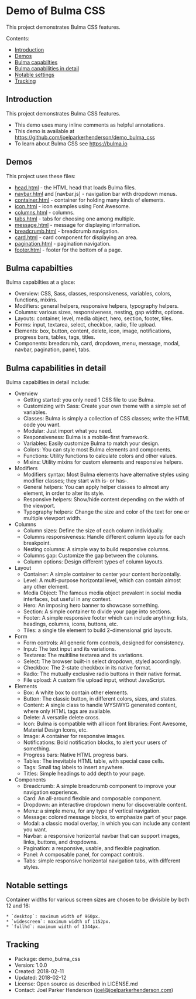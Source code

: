 # Demo of Bulma CSS

This project demonstrates Bulma CSS features.

Contents:
* [Introduction](#introduction)
* [Demos](#demos)
* [Bulma capabilties](#bulma-capabilties)
* [Bulma capabilities in detail](#bulma-capabilities-in-detail)
* [Notable settings](#notable-settings)
* [Tracking](#tracking)


## Introduction

This project demonstrates Bulma CSS features.

  * This demo uses many inline comments as helpful annotations.
  * This demo is available at https://github.com/joelparkerhenderson/demo_bulma_css
  * To learn about Bulma CSS see https://bulma.io 


## Demos

This project uses these files:

  * [head.html](demos/head.html) - the HTML head that loads Bulma files.
  * [navbar.html](demos/navbar.html) and [navbar.js] - navigation bar with dropdown menus.
  * [container.html](demos/container.html) - container for holding many kinds of elements.
  * [icon.html](demos/icon.html) - icon examples using Font Awesome.
  * [columns.html](demos/columns.html) - columns.
  * [tabs.html](demos/tabs.html) - tabs for choosing one among multiple.
  * [message.html](demos/message.html) - message for displaying information.
  * [breadcrumb.html](demos/breadcrumb.html) - breadcrumb navigation.
  * [card.html](demos/card.html) - card component for displaying an area.
  * [pagination.html](demos/pagination.html) - pagination navigation.
  * [footer.html](demos/footer.html) - footer for the bottom of a page.


## Bulma capabilties

Bulma capabilties at a glace:

  * Overview: CSS, Sass, classes, responsiveness, variables, colors, functions, mixins.
  * Modifiers: general helpers, responsive helpers, typography helpers.
  * Columns: various sizes, responsiveness, nesting, gap widths, options.
  * Layouts: container, level, media object, hero, section, footer, tiles.
  * Forms: input, textarea, select, checkbox, radio, file upload.
  * Elements: box, button, content, delete, icon, image, notifications, progress bars, tables, tags, titles.
  * Components: breadcrumb, card, dropdown, menu, message, modal, navbar, pagination, panel, tabs.


## Bulma capabilities in detail

Bulma capabilties in detail include:

  * Overview
    * Getting started: you only need 1 CSS file to use Bulma.
    * Customizing with Sass: Create your own theme with a simple set of variables.
    * Classes: Bulma is simply a collection of CSS classes; write the HTML code you want.
    * Modular: Just import what you need.
    * Responsiveness: Bulma is a mobile-first framework.
    * Variables: Easily customize Bulma to match your design.
    * Colors: You can style most Bulma elements and components.
    * Functions: Utility functions to calculate colors and other values.
    * Mixins: Utility mixins for custom elements and responsive helpers.
  * Modifiers
    * Modifiers syntax: Most Bulma elements have alternative styles using modifier classes; they start with is- or has-.
    * General helpers: You can apply helper classes to almost any element, in order to alter its style.
    * Responsive helpers: Show/hide content depending on the width of the viewport.
    * Typography helpers: Change the size and color of the text for one or multiple viewport width.
  * Columns
    * Column sizes: Define the size of each column individually.
    * Columns responsiveness: Handle different column layouts for each breakpoint.
    * Nesting columns: A simple way to build responsive columns.
    * Columns gap: Customize the gap between the columns.
    * Column options: Design different types of column layouts.
  * Layout
    * Container: A simple container to center your content horizontally.
    * Level: A multi-purpose horizontal level, which can contain almost any other element.
    * Media Object: The famous media object prevalent in social media interfaces, but useful in any context.
    * Hero: An imposing hero banner to showcase something.
    * Section: A simple container to divide your page into sections.
    * Footer: A simple responsive footer which can include anything: lists, headings, columns, icons, buttons, etc. 
    * Tiles: a single tile element to build 2-dimensional grid layouts.
  * Form
    * Form controls: All generic form controls, designed for consistency.
    * Input: The text input and its variations.
    * Textarea: The multiline textarea and its variations.
    * Select: The browser built-in select dropdown, styled accordingly.
    * Checkbox: The 2-state checkbox in its native format.
    * Radio: The mutually exclusive radio buttons in their native format.
    * File upload: A custom file upload input, without JavaScript.
  * Elements
    * Box: A white box to contain other elements.
    * Button: The classic button, in different colors, sizes, and states.
    * Content: A single class to handle WYSIWYG generated content, where only HTML tags are available.
    * Delete: A versatile delete cross.
    * Icon: Bulma is compatible with all icon font libraries: Font Awesome, Material Design Icons, etc. 
    * Image: A container for responsive images.
    * Notifications: Bold notification blocks, to alert your users of something.
    * Progress bars: Native HTML progress bars.
    * Tables: The inevitable HTML table, with special case cells.
    * Tags: Small tag labels to insert anywhere.
    * Titles: Simple headings to add depth to your page.
  * Components
    * Breadcrumb: A simple breadcrumb component to improve your navigation experience.
    * Card: An all-around flexible and composable component.
    * Dropdown: an interactive dropdown menu for discoverable content.
    * Menu: a simple menu, for any type of vertical navigation.
    * Message: colored message blocks, to emphasize part of your page.
    * Modal: a classic modal overlay, in which you can include any content you want.
    * Navbar: a responsive horizontal navbar that can support images, links, buttons, and dropdowns.
    * Pagination: a responsive, usable, and flexible pagination.
    * Panel: A composable panel, for compact controls.
    * Tabs: simple responsive horizontal navigation tabs, with different styles.


## Notable settings

Container widths for various screen sizes are chosen to be divisible by both 12 and 16:

    * `desktop`: maximum width of 960px.
    * `widescreen`: maximum width of 1152px.
    * `fullhd`: maximum width of 1344px.


## Tracking

  * Package: demo_bulma_css
  * Version: 1.0.0
  * Created: 2018-02-11
  * Updated: 2018-02-12
  * License: Open source as described in LICENSE.md
  * Contact: Joel Parker Henderson (joel@joelparkerhenderson.com)
